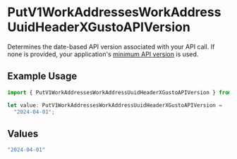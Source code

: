 # PutV1WorkAddressesWorkAddressUuidHeaderXGustoAPIVersion

Determines the date-based API version associated with your API call. If none is provided, your application's [minimum API version](https://docs.gusto.com/embedded-payroll/docs/api-versioning#minimum-api-version) is used.

## Example Usage

```typescript
import { PutV1WorkAddressesWorkAddressUuidHeaderXGustoAPIVersion } from "@gusto/embedded-api/models/operations/putv1workaddressesworkaddressuuid.js";

let value: PutV1WorkAddressesWorkAddressUuidHeaderXGustoAPIVersion =
  "2024-04-01";
```

## Values

```typescript
"2024-04-01"
```